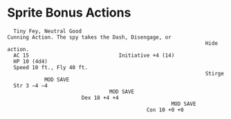 # Sprite                                                        Bonus Actions

      Tiny Fey, Neutral Good                                        Cunning Action. The spy takes the Dash, Disengage, or
                                                                    Hide action.
      AC 15                             Initiative +4 (14)
      HP 10 (4d4)
      Speed 10 ft., Fly 40 ft.
                                                                    Stirge
                MOD SAVE
      Str 3 −4 −4
                                     MOD SAVE
                            Dex 18 +4 +4
                                                         MOD SAVE
                                                 Con 10 +0 +0
